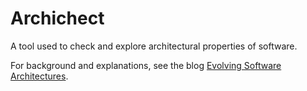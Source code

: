 # Archichect
A tool used to check and explore architectural properties of software.

For background and explanations, see the blog [Evolving Software Architectures](http://evolvingarchitectures.blogspot.de/ "Evolving Software Architectures").
